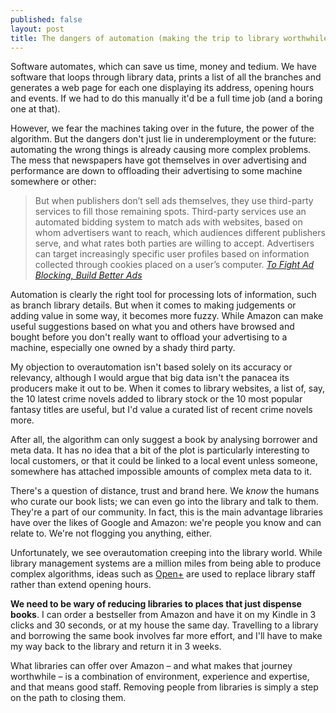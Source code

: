 ```yaml
---
published: false
layout: post
title: The dangers of automation (making the trip to library worthwhile)
---
```



Software automates, which can save us time, money and tedium. We have software that loops through library data, prints a list of all the branches and generates a web page for each one displaying its address, opening hours and events. If we had to do this manually it'd be a full time job (and a boring one at that).

However, we fear the machines taking over in the future, the power of the algorithm. But the dangers don't just lie in underemployment or the future: automating the wrong things is already causing more complex problems. The mess that newspapers have got themselves in over advertising and performance are down to offloading their advertising to some machine somewhere or other:

> But when publishers don’t sell ads themselves, they use third-party services to fill those remaining spots. Third-party services use an automated bidding system to match ads with websites, based on whom advertisers want to reach, which audiences different publishers serve, and what rates both parties are willing to accept. Advertisers can target increasingly specific user profiles based on information collected through cookies placed on a user’s computer. <cite>[To Fight Ad Blocking, Build Better Ads](http://niemanreports.org/articles/to-fight-ad-blocking-build-better-ads/)</cite>

Automation is clearly the right tool for processing lots of information, such as branch library details. But when it comes to making judgements or adding value in some way, it becomes more fuzzy. While Amazon can make useful suggestions based on what you and others have browsed and bought before you don't really want to offload your advertising to a machine, especially one owned by a shady third party.

My objection to overautomation isn't based solely on its accuracy or relevancy, although I would argue that big data isn't the panacea its producers make it out to be. When it comes to library websites, a list of, say, the 10 latest crime novels added to library stock or the 10 most popular fantasy titles are useful, but I'd value a curated list of recent crime novels more.

After all, the algorithm can only suggest a book by analysing borrower and meta data. It has no idea that a bit of the plot is particularly interesting to local customers, or that it could be linked to a local event unless someone, somewhere has attached impossible amounts of complex meta data to it.

There's a question of distance, trust and brand here. We _know_ the humans who curate our book lists; we can even go into the library and talk to them. They're a part of our community. In fact, this is the main advantage libraries have over the likes of Google and Amazon: we're people you know and can relate to. We're not flogging you anything, either.

Unfortunately, we see overautomation creeping into the library world. While library management systems are a million miles from being able to produce complex algorithms, ideas such as [Open+](http://www.bibliotheca.com/3/index.php/en-uk/our-solutions/24-hour-library-open) are used to replace library staff rather than extend opening hours.

**We need to be wary of reducing libraries to places that just dispense books**. I can order a bestseller from Amazon and have it on my Kindle in 3 clicks and 30 seconds, or at my house the same day. Travelling to a library and borrowing the same book involves far more effort, and I'll have to make my way back to the library and return it in 3 weeks.

What libraries can offer over Amazon &#8211; and what makes that journey worthwhile &#8211; is a combination of environment, experience and expertise, and that means good staff. Removing people from libraries is simply a step on the path to closing them.
